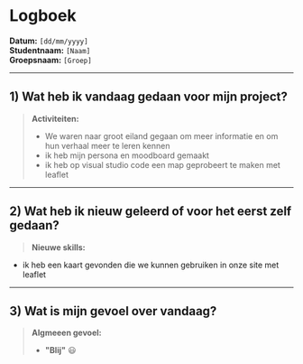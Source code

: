 # Logboek

**Datum:** `[dd/mm/yyyy]`  
**Studentnaam:** `[Naam]`  
**Groepsnaam:** `[Groep]`

---

## 1) Wat heb ik vandaag gedaan voor mijn project?

> **Activiteiten:**
>
> - We waren naar groot eiland gegaan om meer informatie en om hun verhaal meer te leren kennen
> - ik heb mijn persona en moodboard gemaakt
> - ik heb op visual studio code een map geprobeert te maken met leaflet

---

## 2) Wat heb ik nieuw geleerd of voor het eerst zelf gedaan?

> **Nieuwe skills:**

- ik heb een kaart gevonden die we kunnen gebruiken in onze site met leaflet

---

## 3) Wat is mijn gevoel over vandaag?

> **Algmeeen gevoel:**
>
> - **"Blij"** :smiley:
